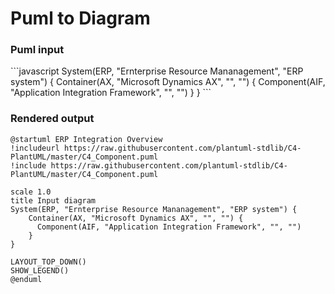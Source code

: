 # Puml to Diagram

<div class="grid grid-cols-2 gap-10 pt-4 -mb-6">
<div>
<h3>Puml input</h3>
```javascript
System(ERP, "Ernterprise Resource Mananagement", "ERP system") {
    Container(AX, "Microsoft Dynamics AX", "", "") {
      Component(AIF, "Application Integration Framework", "", "")
    }
}
```
</div>

<div>
<h3>Rendered output</h3>

```plantuml {scale: 0.7}
@startuml ERP Integration Overview
!includeurl https://raw.githubusercontent.com/plantuml-stdlib/C4-PlantUML/master/C4_Component.puml
!include https://raw.githubusercontent.com/plantuml-stdlib/C4-PlantUML/master/C4_Component.puml

scale 1.0
title Input diagram
System(ERP, "Ernterprise Resource Mananagement", "ERP system") {
    Container(AX, "Microsoft Dynamics AX", "", "") {
      Component(AIF, "Application Integration Framework", "", "")
    }
}

LAYOUT_TOP_DOWN()
SHOW_LEGEND()
@enduml
```

</div>

</div>
